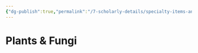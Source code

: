 ```yaml
---
{"dg-publish":true,"permalink":"/7-scholarly-details/specialty-items-and-materials/plants-and-fungi/plants-and-fungi/","noteIcon":""}
---
```


# Plants & Fungi

